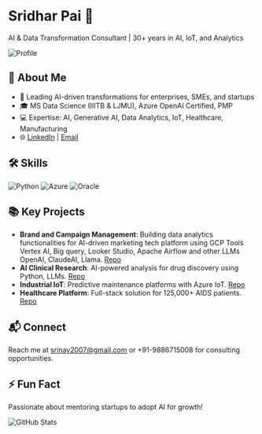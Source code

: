 # Sridhar Pai 👋

AI & Data Transformation Consultant | 30+ years in AI, IoT, and Analytics

![Profile](image1.png)

## 🚀 About Me
- 🔭 Leading AI-driven transformations for enterprises, SMEs, and startups
- 🎓 MS Data Science (IIITB & LJMU), Azure OpenAI Certified, PMP
- 💻 Expertise: AI, Generative AI, Data Analytics, IoT, Healthcare, Manufacturing
- 🌐 [LinkedIn](https://linkedin.com/in/sridharpai) | [Email](mailto:srinay2007@gmail.com)

## 🛠️ Skills
![Python](https://img.shields.io/badge/Python-3776AB?logo=python) ![Azure](https://img.shields.io/badge/Azure-0089D6?logo=microsoftazure) ![Oracle](https://img.shields.io/badge/Oracle-F80000?logo=oracle)

## 📚 Key Projects
- **Brand and Campaign Management**: Building data analytics functionalities for AI-driven marketing tech platform using GCP Tools Vertex AI, Big query, Looker Studio, Apache Airflow and other LLMs OpenAI, ClaudeAI, Llama. [Repo](#)
- **AI Clinical Research**: AI-powered analysis for drug discovery using Python, LLMs. [Repo](#)
- **Industrial IoT**: Predictive maintenance platforms with Azure IoT. [Repo](#)
- **Healthcare Platform**: Full-stack solution for 125,000+ AIDS patients. [Repo](#)

## 📬 Connect
Reach me at srinay2007@gmail.com or +91-9886715008 for consulting opportunities.

## ⚡ Fun Fact
Passionate about mentoring startups to adopt AI for growth!

![GitHub Stats](https://github-readme-stats.vercel.app/api?username=srinay2007&theme=radical)
